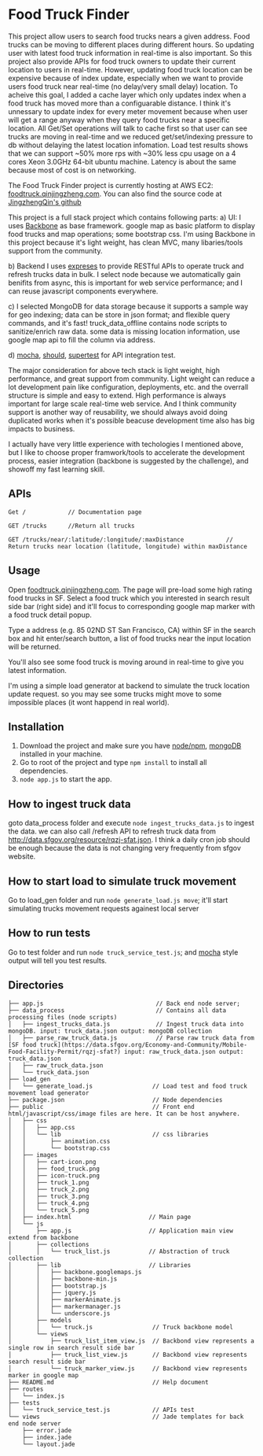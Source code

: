 Food Truck Finder
=================

This project allow users to search food trucks nears a given address. Food trucks can be moving to different places during different hours. So updating user with latest food truck information in real-time is also important. So this project also provide APIs for food truck owners to update their current location to users in real-time. However, updating food truck location can be expensive because of index update, especially when we want to provide users food truck near real-time (no delay/very small delay) location. To acheive this goal, I added a cache layer which only updates index when a food truck has moved more than a configuarable distance. I think it's unnessary to update index for every meter movement because when user will get a range anyway when they query food trucks near a specific location. All Get/Set operations will talk to cache first so that user can see trucks are moving in real-time and we reduced get/set/indexing pressure to db without delaying the latest location infomation. Load test results shows that we can support ~50% more rps with ~30% less cpu usage on a 4 cores Xeon 3.0GHz 64-bit ubuntu machine. Latency is about the same because most of cost is on networking. 

The Food Truck Finder project is currently hosting at AWS EC2: [foodtruck.qinjingzheng.com](http://foodtruck.qinjingzheng.com). You can also find the source code at [JingzhengQin's github](https://github.com/JingzhengQin/food_truck)

This project is a full stack project which contains following parts:
  a) UI: I uses [Backbone](http://backbonejs.org/) as base framework. google map as basic platform to display food trucks and map operations; some bootstrap css. I'm using Backbone in this project because it's light weight, has clean MVC, many libaries/tools support from the community.
  
  b) Backend I uses [expreses](http://expressjs.com/) to provide RESTful APIs to operate truck and refresh trucks data in bulk. I select node because we automatically gain benifits from async, this is important for web service performance; and I can reuse javascript components everywhere.
  
  c) I selected MongoDB for data storage because it supports a sample way for geo indexing; data can be store in json format; and flexible query commands, and it's fast! truck_data_offline contains node scripts to sanitize/enrich raw data. some data is missing location information, use google map api to fill the column via address.
  
  d) [mocha](https://github.com/mochajs/mocha), [should](https://www.npmjs.com/package/should), [supertest](https://github.com/visionmedia/supertest) for API integration test.

The major consideration for above tech stack is light weight, high performance, and great support from community. Light weight can reduce a lot development pain like configuration, deployments, etc. and the overrall structure is simple and easy to extend. High performance is always important for large scale real-time web service. And I think community support is another way of reusability, we should always avoid doing duplicated works when it's possible beacuse development time also has big impacts to business. 

I actually have very little experience with techologies I mentioned above, but I like to choose proper framwork/tools to accelerate the development process, easier integration (backbone is suggested by the challenge), and showoff my fast learning skill.

APIs
----

```
Get /            // Documentation page

GET /trucks      //Return all trucks

GET /trucks/near/:latitude/:longitude/:maxDistance            // Return trucks near location (latitude, longitude) within maxDistance
```

Usage
-----

Open [foodtruck.qinjingzheng.com](http://foodtruck.qinjingzheng.com). The page will pre-load some high rating food trucks in SF. Select a food truck which you interested in search result side bar (right side) and it'll focus to corresponding google map marker with a food truck detail popup.

Type a address (e.g. 85 02ND ST San Francisco, CA) within SF in the search box and hit enter/search button, a list of food trucks near the input location will be returned.

You'll also see some food truck is moving around in real-time to give you latest information. 

I'm using a simple load generator at backend to simulate the truck location update request. so you may see some trucks might move to some impossible places (it wont happend in real world).

Installation
------------
1. Download the project and make sure you have [node/npm](https://www.digitalocean.com/community/tutorials/how-to-install-express-a-node-js-framework-and-set-up-socket-io-on-a-vps), [mongoDB](https://www.mongodb.org/) installed in your machine.
2. Go to root of the project and type `npm install` to install all dependencies.
4. `node app.js` to start the app.

How to ingest truck data
------------------------
goto data_process folder and execute `node ingest_trucks_data.js` to ingest the data.
we can also call /refresh API to refresh truck data from http://data.sfgov.org/resource/rqzj-sfat.json. I think a daily cron job should be enough because the data is not changing very frequently from sfgov website.

How to start load to simulate truck movement
---------------------------------------------
Go to load_gen folder and run `node generate_load.js move`; it'll start simulating trucks movement requests againest local server

How to run tests
----------------
Go to test folder and run `node truck_service_test.js`; and [mocha](https://github.com/mochajs/mocha) style output will tell you test results. 

Directories
-----------
```
├── app.js                                // Back end node server;
├── data_process                          // Contains all data processing files (node scripts)
│   ├── ingest_trucks_data.js             // Ingest truck data into mongoDB. input: truck_data.json output: mongoDB collection
│   ├── parse_raw_truck_data.js           // Parse raw truck data from [SF food truck](https://data.sfgov.org/Economy-and-Community/Mobile-Food-Facility-Permit/rqzj-sfat?) input: raw_truck_data.json output: truck_data.json
│   ├── raw_truck_data.json
│   └── truck_data.json
├── load_gen
│   └── generate_load.js                 // Load test and food truck movement load generator
├── package.json                         // Node dependencies
├── public                               // Front end html/javascript/css/image files are here. It can be host anywhere.
│   ├── css
│   │   ├── app.css
│   │   └── lib                          // css libraries
│   │       ├── animation.css
│   │       └── bootstrap.css
│   ├── images
│   │   ├── cart-icon.png
│   │   ├── food_truck.png
│   │   ├── icon-truck.png
│   │   ├── truck_1.png
│   │   ├── truck_2.png
│   │   ├── truck_3.png
│   │   ├── truck_4.png
│   │   └── truck_5.png
│   ├── index.html                      // Main page
│   └── js
│       ├── app.js                      // Application main view extend from backbone
│       ├── collections 
│       │   └── truck_list.js           // Abstraction of truck collection
│       ├── lib                         // Libraries
│       │   ├── backbone.googlemaps.js
│       │   ├── backbone-min.js
│       │   ├── bootstrap.js
│       │   ├── jquery.js
│       │   ├── markerAnimate.js
│       │   ├── markermanager.js
│       │   └── underscore.js
│       ├── models
│       │   └── truck.js                 // Truck backbone model
│       └── views
│           ├── truck_list_item_view.js  // Backbond view represents a single row in search result side bar 
│           ├── truck_list_view.js       // Backbond view represents search result side bar
│           └── truck_marker_view.js     // Backbond view represents marker in google map
├── README.md                            // Help document
├── routes
│   └── index.js
├── tests
│   └── truck_service_test.js            // APIs test
└── views                                // Jade templates for back end node server
    ├── error.jade
    ├── index.jade
    └── layout.jade

```
